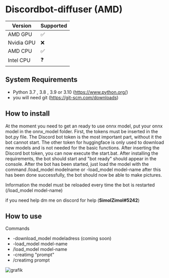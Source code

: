 # Discordbot-diffuser (AMD)

| Version | Supported          |
| ------- | ------------------ |
| AMD GPU | :white_check_mark: |
| Nvidia GPU  | :x: |
| AMD CPU |:white_check_mark: |
| Intel CPU |❓ |

## System Requirements
+ Python 3.7 , 3.8 , 3.9 or 3.10 (https://www.python.org/)
+ you will need git (https://git-scm.com/downloads)

## How to install

At the moment you need to get an ready to use onnx model, put your onnx model in the onnx_model folder. 
First, the tokens must be inserted in the bot.py file.
The Discord bot token is the most important part, without it the bot cannot start. The other token for huggingface is only used to download new models and is not needed for the basic functions. After inserting the Discord bot token, you can now execute the start.bat. After installing the requirements, the bot should start and "bot ready" should appear in the console. After the bot has been started, just load the model with the command /load_model modelname or -load_model model-name after this has been done successfully, the bot should now be able to make pictures. 

Information the model must be reloaded every time the bot is restarted (/load_model model-name)

if you need help dm me on discord for help (**SimolZimol#5242**)

## How to use
Commands
+ -download_model modeladress (coming soon)
+ -load_model model-name
+ /load_model model-name
+ -creatimg "prompt"
+ /creatimg prompt


![grafik](https://user-images.githubusercontent.com/70102430/215344705-f9389261-d270-440e-845a-d1da83eee5e7.png)


